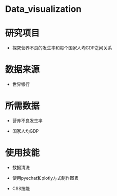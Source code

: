 # Data_visualization

# 研究项目
- 探究营养不良的发生率和每个国家人均GDP之间关系

# 数据来源
- 世界银行

# 所需数据
- 营养不良发生率

- 国家人均GDP

# 使用技能
- 数据清洗

- 使用pyechat和plotly方式制作图表

- CSS技能

